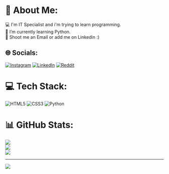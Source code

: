 # 💫 About Me:
💻 I'm IT Specialist and i'm trying to learn programming.<br>🌱 I’m currently learning Python.<br>📧 Shoot me an Email or add me on Linkedin :)


## 🌐 Socials:
[![Instagram](https://img.shields.io/badge/Instagram-%23E4405F.svg?logo=Instagram&logoColor=white)](https://instagram.com/armand.abasllari) 
[![LinkedIn](https://img.shields.io/badge/LinkedIn-%230077B5.svg?logo=linkedin&logoColor=white)](https://www.linkedin.com/in/abasllari-armand-98b6b2128//) 
[![Reddit](https://img.shields.io/badge/Reddit-%23FF4500.svg?logo=Reddit&logoColor=white)](https://reddit.com/user/Humanoid_Tech) 

# 💻 Tech Stack:
![HTML5](https://img.shields.io/badge/html5-%23E34F26.svg?style=for-the-badge&logo=html5&logoColor=white) ![CSS3](https://img.shields.io/badge/css3-%231572B6.svg?style=for-the-badge&logo=css3&logoColor=white) ![Python](https://img.shields.io/badge/python-3670A0?style=for-the-badge&logo=python&logoColor=ffdd54)
# 📊 GitHub Stats:
![](https://github-readme-stats.vercel.app/api?username=armand-abasllari&theme=dark&hide_border=false&include_all_commits=false&count_private=false)<br/>
![](https://github-readme-streak-stats.herokuapp.com/?user=armand-abasllari&theme=dark&hide_border=false)<br/>
![](https://github-readme-stats.vercel.app/api/top-langs/?username=armand-abasllari&theme=dark&hide_border=false&include_all_commits=false&count_private=false&layout=compact)

---
[![](https://visitcount.itsvg.in/api?id=armand-abasllari&icon=0&color=0)](https://visitcount.itsvg.in)
